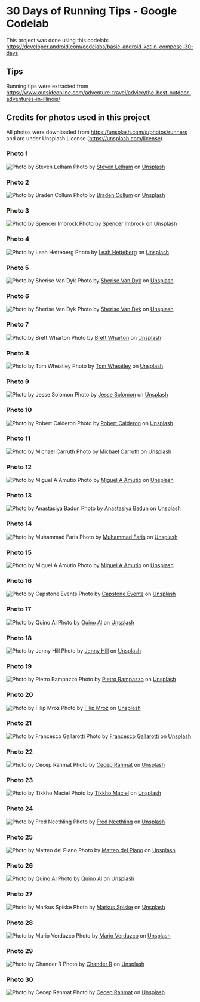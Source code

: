 # 30 Days of Running Tips - Google Codelab

This project was done using this codelab: https://developer.android.com/codelabs/basic-android-kotlin-compose-30-days

## Tips

Running tips were extracted from https://www.outsideonline.com/adventure-travel/advice/the-best-outdoor-adventures-in-illinois/

## Credits for photos used in this project

All photos were downloaded from https://unsplash.com/s/photos/runners and are under Unsplash License (https://unsplash.com/license).

### Photo 1

![Photo by Steven Lelham](app/src/main/res/drawable/steven_lelham_atsaeoee8nk_unsplash.jpg)
Photo by [Steven Lelham](https://unsplash.com/@slelham?utm_content=creditCopyText&utm_medium=referral&utm_source=unsplash) on [Unsplash](https://unsplash.com/photos/group-of-people-running-on-stadium-atSaEOeE8Nk?utm_content=creditCopyText&utm_medium=referral&utm_source=unsplash)

### Photo 2

![Photo by Braden Collum](app/src/main/res/drawable/braden_collum_ttbcwn_mwic_unsplash.jpg)
Photo by [Braden Collum](https://unsplash.com/@bradencollum?utm_content=creditCopyText&utm_medium=referral&utm_source=unsplash) on [Unsplash](https://unsplash.com/photos/grayscale-photo-of-people-during-marathon-ttbCwN_mWic?utm_content=creditCopyText&utm_medium=referral&utm_source=unsplash)

### Photo 3

![Photo by Spencer Imbrock](app/src/main/res/drawable/spencer_imbrock_3nhtypz8co8_unsplash.jpg)
Photo by [Spencer Imbrock](https://unsplash.com/@spencerimbrockphoto?utm_content=creditCopyText&utm_medium=referral&utm_source=unsplash) on [Unsplash](https://unsplash.com/photos/group-of-people-running-on-street-3NhTyPZ8CO8?utm_content=creditCopyText&utm_medium=referral&utm_source=unsplash)

### Photo 4

![Photo by Leah Hetteberg](app/src/main/res/drawable/leah_hetteberg_krtos_g9tey_unsplash.jpg)
Photo by [Leah Hetteberg](https://unsplash.com/@leahhetteberg?utm_content=creditCopyText&utm_medium=referral&utm_source=unsplash) on [Unsplash](https://unsplash.com/photos/woman-in-white-and-black-tank-top-KRtOS_G9tEY?utm_content=creditCopyText&utm_medium=referral&utm_source=unsplash)


### Photo 5

![Photo by Sherise Van Dyk](app/src/main/res/drawable/sherise_van_dyk_cte82qq2l1u_unsplash.jpg)
Photo by [Sherise Van Dyk](https://unsplash.com/@iamsherise?utm_content=creditCopyText&utm_medium=referral&utm_source=unsplash) on [Unsplash](https://unsplash.com/photos/group-of-people-running-on-street-cte82qQ2l1U?utm_content=creditCopyText&utm_medium=referral&utm_source=unsplash)

### Photo 6

![Photo by Sherise Van Dyk](app/src/main/res/drawable/sherise_van_dyk_atohf63b8dg_unsplash.jpg)
Photo by [Sherise Van Dyk](https://unsplash.com/@iamsherise?utm_content=creditCopyText&utm_medium=referral&utm_source=unsplash) on [Unsplash](https://unsplash.com/photos/men-and-women-running-on-street-Atohf63B8Dg?utm_content=creditCopyText&utm_medium=referral&utm_source=unsplash)

### Photo 7

![Photo by Brett Wharton](app/src/main/res/drawable/brett_wharton_ppjshs7doqu_unsplash.jpg)
Photo by [Brett Wharton](https://unsplash.com/@brettwharton?utm_content=creditCopyText&utm_medium=referral&utm_source=unsplash) on [Unsplash](https://unsplash.com/photos/a-group-of-people-holding-up-signs-in-front-of-a-fence-pPJshS7dOqU?utm_content=creditCopyText&utm_medium=referral&utm_source=unsplash)

### Photo 8

![Photo by Tom Wheatley](app/src/main/res/drawable/tom_wheatley_phfwl0mpojc_unsplash.jpg)
Photo by [Tom Wheatley](https://unsplash.com/@mikeballet?utm_content=creditCopyText&utm_medium=referral&utm_source=unsplash) on [Unsplash](https://unsplash.com/photos/people-walking-on-park-PHFwL0mpojc?utm_content=creditCopyText&utm_medium=referral&utm_source=unsplash)

### Photo 9

![Photo by Jesse Solomon](app/src/main/res/drawable/jesse_solomon_enrdwnxnwvo_unsplash.jpg)
Photo by [Jesse Solomon](https://unsplash.com/@me_is_jesse?utm_content=creditCopyText&utm_medium=referral&utm_source=unsplash) on [Unsplash](https://unsplash.com/photos/a-group-of-people-running-down-a-street-enrDwNxNwvo?utm_content=creditCopyText&utm_medium=referral&utm_source=unsplash)

### Photo 10

![Photo by Robert Calderon](app/src/main/res/drawable/robert_calderon_tb9_ryhifaa_unsplash.jpg)
Photo by [Robert Calderon](https://unsplash.com/@heyrobert?utm_content=creditCopyText&utm_medium=referral&utm_source=unsplash) on [Unsplash](https://unsplash.com/photos/three-men-running-beside-signage-Tb9_RyHifaA?utm_content=creditCopyText&utm_medium=referral&utm_source=unsplash)

### Photo 11

![Photo by Michael Carruth](app/src/main/res/drawable/michael_carruth_syydtxxh5_4_unsplash.jpg)
Photo by [Michael Carruth](https://unsplash.com/@michaelcarruth?utm_content=creditCopyText&utm_medium=referral&utm_source=unsplash) on [Unsplash](https://unsplash.com/photos/people-walking-on-street-during-daytime-SYYdTxXH5_4?utm_content=creditCopyText&utm_medium=referral&utm_source=unsplash)

### Photo 12

![Photo by Miguel A Amutio](app/src/main/res/drawable/miguel_a_amutio_tqofebqnqri_unsplash.jpg)
Photo by [Miguel A Amutio](https://unsplash.com/@amutiomi?utm_content=creditCopyText&utm_medium=referral&utm_source=unsplash) on [Unsplash](https://unsplash.com/photos/people-walking-on-street-during-daytime-TqOFeBqnqrI?utm_content=creditCopyText&utm_medium=referral&utm_source=unsplash)

### Photo 13

![Photo by Anastasiya Badun](app/src/main/res/drawable/anastasiya_badun_psrjcldez90_unsplash.jpg)
Photo by [Anastasiya Badun](https://unsplash.com/@badun?utm_content=creditCopyText&utm_medium=referral&utm_source=unsplash) on [Unsplash](https://unsplash.com/photos/a-group-of-people-standing-in-front-of-a-crowd-psRjCLDez90?utm_content=creditCopyText&utm_medium=referral&utm_source=unsplash)

### Photo 14

![Photo by Muhammad Faris](app/src/main/res/drawable/muhammad_faris_lypnul86zgw_unsplash.jpg)
Photo by [Muhammad Faris](https://unsplash.com/@mdfvris?utm_content=creditCopyText&utm_medium=referral&utm_source=unsplash) on [Unsplash](https://unsplash.com/photos/woman-in-black-tank-top-and-gray-pants-sitting-on-concrete-dock-during-daytime-LyPNUl86zgw?utm_content=creditCopyText&utm_medium=referral&utm_source=unsplash)

### Photo 15

![Photo by Miguel A Amutio](app/src/main/res/drawable/miguel_a_amutio_zgjfc4ubi_4_unsplash.jpg)
Photo by [Miguel A Amutio](https://unsplash.com/@amutiomi?utm_content=creditCopyText&utm_medium=referral&utm_source=unsplash) on [Unsplash](https://unsplash.com/photos/people-in-a-park-during-daytime-zgJfc4Ubi_4?utm_content=creditCopyText&utm_medium=referral&utm_source=unsplash)

### Photo 16

![Photo by Capstone Events](app/src/main/res/drawable/capstone_events_kadrfi9qnru_unsplash.jpg)
Photo by [Capstone Events](https://unsplash.com/@capstoneeventgroup?utm_content=creditCopyText&utm_medium=referral&utm_source=unsplash) on [Unsplash](https://unsplash.com/photos/man-in-blue-tank-top-running-on-track-field-during-daytime-kaDrFI9qNrU?utm_content=creditCopyText&utm_medium=referral&utm_source=unsplash)

### Photo 17

![Photo by Quino Al](app/src/main/res/drawable/quino_al_rad1nivb3_y_unsplash.jpg)
Photo by [Quino Al](https://unsplash.com/@quinoal?utm_content=creditCopyText&utm_medium=referral&utm_source=unsplash) on [Unsplash](https://unsplash.com/photos/selective-focus-photography-of-woman-running-RAd1nIVB3_Y?utm_content=creditCopyText&utm_medium=referral&utm_source=unsplash)

### Photo 18

![Photo by Jenny Hill](app/src/main/res/drawable/jenny_hill_ip_e0k48g18_unsplash.jpg)
Photo by [Jenny Hill](https://unsplash.com/@jennyhill?utm_content=creditCopyText&utm_medium=referral&utm_source=unsplash) on [Unsplash](https://unsplash.com/photos/man-running-at-the-road-during-daytime-iP_e0k48g18?utm_content=creditCopyText&utm_medium=referral&utm_source=unsplash)

### Photo 19

![Photo by Pietro Rampazzo](app/src/main/res/drawable/pietro_rampazzo_x5gcxfvjjhi_unsplash.jpg)
Photo by [Pietro Rampazzo](https://unsplash.com/@peterampazzo?utm_content=creditCopyText&utm_medium=referral&utm_source=unsplash) on [Unsplash](https://unsplash.com/photos/people-watching-padova-marathon-during-daytime-x5GcXFvJJhI?utm_content=creditCopyText&utm_medium=referral&utm_source=unsplash)

### Photo 20

![Photo by Filip Mroz](app/src/main/res/drawable/filip_mroz_sgtxfoibzmq_unsplash.jpg)
Photo by [Filip Mroz](https://unsplash.com/@mroz?utm_content=creditCopyText&utm_medium=referral&utm_source=unsplash) on [Unsplash](https://unsplash.com/photos/a-woman-running-along-a-path-near-the-ocean-sgtxFOiBZmQ?utm_content=creditCopyText&utm_medium=referral&utm_source=unsplash)

### Photo 21

![Photo by Francesco Gallarotti](app/src/main/res/drawable/francesco_gallarotti_zp_wtck_3zw_unsplash.jpg)
Photo by [Francesco Gallarotti](https://unsplash.com/@gallarotti?utm_content=creditCopyText&utm_medium=referral&utm_source=unsplash) on [Unsplash](https://unsplash.com/photos/woman-running-near-the-body-of-water-with-brooklyn-bridge-in-the-background-Zp-wTck-3Zw?utm_content=creditCopyText&utm_medium=referral&utm_source=unsplash)

### Photo 22

![Photo by Cecep Rahmat](app/src/main/res/drawable/cecep_rahmat_rdxv8lhitca_unsplash.jpg)
Photo by [Cecep Rahmat](https://unsplash.com/@cecepr?utm_content=creditCopyText&utm_medium=referral&utm_source=unsplash) on [Unsplash](https://unsplash.com/photos/a-group-of-people-that-are-running-in-a-race-RdxV8lhITcA?utm_content=creditCopyText&utm_medium=referral&utm_source=unsplash)

### Photo 23

![Photo by Tikkho Maciel](app/src/main/res/drawable/tikkho_maciel_2_wkjmc8x4_unsplash.jpg)
Photo by [Tikkho Maciel](https://unsplash.com/@tikkho?utm_content=creditCopyText&utm_medium=referral&utm_source=unsplash) on [Unsplash](https://unsplash.com/photos/man-in-track-suit-jogging-on-concrete-road-2-_WkjmC8x4?utm_content=creditCopyText&utm_medium=referral&utm_source=unsplash)

### Photo 24

![Photo by Fred Neethling](app/src/main/res/drawable/fred_neethling_t_kwo8lmyk4_unsplash.jpg)
Photo by [Fred Neethling](https://unsplash.com/@fred_neethling_1?utm_content=creditCopyText&utm_medium=referral&utm_source=unsplash) on [Unsplash](https://unsplash.com/photos/a-person-walking-on-a-beach-at-sunset-T_KWo8LMyK4?utm_content=creditCopyText&utm_medium=referral&utm_source=unsplash)

### Photo 25

![Photo by Matteo del Piano](app/src/main/res/drawable/matteo_del_piano_uti4w_qypnc_unsplash.jpg)
Photo by [Matteo del Piano](https://unsplash.com/@matteodelpiano?utm_content=creditCopyText&utm_medium=referral&utm_source=unsplash) on [Unsplash](https://unsplash.com/photos/a-man-in-a-blue-jacket-is-walking-down-the-street-Uti4W_QyPNc?utm_content=creditCopyText&utm_medium=referral&utm_source=unsplash)

### Photo 26

![Photo by Quino Al](app/src/main/res/drawable/quino_al_uoju43rv6uq_unsplash.jpg)
Photo by [Quino Al](https://unsplash.com/@quinoal?utm_content=creditCopyText&utm_medium=referral&utm_source=unsplash) on [Unsplash](https://unsplash.com/photos/woman-wearing-blue-and-yellow-green-romper-uoJu43rV6UQ?utm_content=creditCopyText&utm_medium=referral&utm_source=unsplash)

### Photo 27

![Photo by Markus Spiske](app/src/main/res/drawable/markus_spiske_axpvggu1fns_unsplash.jpg)
Photo by [Markus Spiske](https://unsplash.com/@markusspiske?utm_content=creditCopyText&utm_medium=referral&utm_source=unsplash) on [Unsplash](https://unsplash.com/photos/a-group-of-people-running-on-a-trail-in-the-woods-aXpvGGu1fNs?utm_content=creditCopyText&utm_medium=referral&utm_source=unsplash)

### Photo 28

![Photo by Mario Verduzco](app/src/main/res/drawable/mario_verduzco_jzu_76cjaaq_unsplash.jpg)
Photo by [Mario Verduzco](https://unsplash.com/@mario?utm_content=creditCopyText&utm_medium=referral&utm_source=unsplash) on [Unsplash](https://unsplash.com/photos/a-man-running-in-the-desert-JzU-76CjAaQ?utm_content=creditCopyText&utm_medium=referral&utm_source=unsplash)

### Photo 29

![Photo by Chander R](app/src/main/res/drawable/chander_r_atfa8ndgpka_unsplash.jpg)
Photo by [Chander R](https://unsplash.com/@chanderr?utm_content=creditCopyText&utm_medium=referral&utm_source=unsplash) on [Unsplash](https://unsplash.com/photos/man-running-near-sea-during-daytime-AtfA8NDgpKA?utm_content=creditCopyText&utm_medium=referral&utm_source=unsplash)

### Photo 30

![Photo by Cecep Rahmat](app/src/main/res/drawable/cecep_rahmat_bvvc_kfmzhg_unsplash.jpg)
Photo by [Cecep Rahmat](https://unsplash.com/@cecepr?utm_content=creditCopyText&utm_medium=referral&utm_source=unsplash) on [Unsplash](https://unsplash.com/photos/a-group-of-women-in-pink-shirts-running-in-a-race-BVvc_KfmzHg?utm_content=creditCopyText&utm_medium=referral&utm_source=unsplash)

  